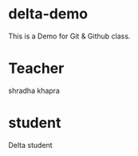 # delta-demo
This is a Demo for Git & Github class.

# Teacher 
shradha khapra

# student
Delta student